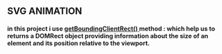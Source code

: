 ## SVG ANIMATION

<h4>in this project i use <a href="https://developer.mozilla.org/en-US/docs/Web/API/Element/getBoundingClientRect">getBoundingClientRect()
</a>method : which help us to returns a DOMRect object providing information about the size of an element and its position relative to the viewport.</h4>